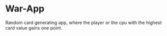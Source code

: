 # War-App
Random card generating app, where the player or the cpu with the highest card value gains one point.
